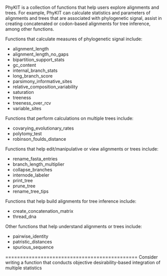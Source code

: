PhyKIT is a collection of functions that help users explore alignments and
trees. For example, PhyKIT can calculate statistics and parameters of alignments
and trees that are associated with phylogenetic signal, assist in creating 
concatenated or codon-based alignments for tree inference, among other functions.
  


Functions that calculate measures of phylogenetic signal include: 
- alignment_length
- alignment_length_no_gaps
- bipartition_support_stats
- gc_content
- internal_branch_stats
- long_branch_score
- parsimony_informative_sites
- relative_composition_variability
- saturation 
- treeness
- treeness_over_rcv
- variable_sites

Functions that perform calculations on multiple trees include:
- covarying_evolutionary_rates
- polytomy_test
- robinson_foulds_distance

Functions that help edit/manipulative or view alignments or trees include:
- rename_fasta_entries
- branch_length_multiplier
- collapse_branches
- internode_labeler
- print_tree
- prune_tree
- rename_tree_tips

Functions that help build alignments for tree inference include:
- create_concatenation_matrix
- thread_dna

Other functions that help understand alignments or trees include:
- pairwise_identity
- patristic_distances
- spurious_sequence


=============================================
Consider writing a function that conducts objective desirability-based integration of multiple statistics